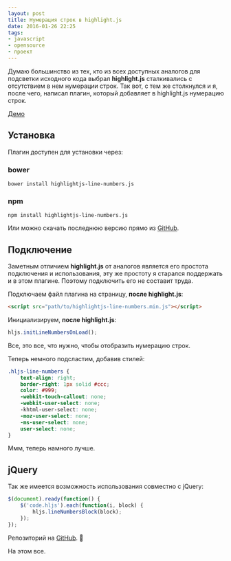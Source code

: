 ```yaml
---
layout: post
title: Нумерация строк в highlight.js
date: 2016-01-26 22:25
tags:
- javascript
- opensource
- проект
---
```


Думаю большинство из тех, кто из всех доступных аналогов для подсветки исходного кода выбрал **highlight.js** сталкивались с отсутствием в нем нумерации строк. Так вот, с тем же столкнулся и я, после чего, написал плагин, который добавляет в highlight.js нумерацию строк.

[Демо](http://wcoder.github.io/highlightjs-line-numbers.js/)

## Установка
Плагин доступен для установки через:

### bower

```
bower install highlightjs-line-numbers.js
```

### npm

```
npm install highlightjs-line-numbers.js
```

Или можно скачать последнюю версию прямо из [GitHub](https://github.com/wcoder/highlightjs-line-numbers.js/archive/master.zip).

## Подключение

Заметным отличием **highlight.js** от аналогов является его простота подключения и использования, эту же простоту я старался поддержать и в этом плагине. Поэтому подключить его не составит труда.

Подключаем файл плагина на страницу, **после highlight.js**:

```html
<script src="path/to/highlightjs-line-numbers.min.js"></script>
```

Инициализируем, **после highlight.js**:

```js
hljs.initLineNumbersOnLoad();
```

Все, это все, что нужно, чтобы отобразить нумерацию строк.

Теперь немного подсластим, добавив стилей:

```css
.hljs-line-numbers {
	text-align: right;
	border-right: 1px solid #ccc;
	color: #999;
	-webkit-touch-callout: none;
	-webkit-user-select: none;
	-khtml-user-select: none;
	-moz-user-select: none;
	-ms-user-select: none;
	user-select: none;
}
```

Ммм, теперь намного лучше.

## jQuery
Так же имеется возможность использования совместно с jQuery:

```js
$(document).ready(function() {
	$('code.hljs').each(function(i, block) {
		hljs.lineNumbersBlock(block);
	});
});
```

Репозиторий на [GitHub](https://github.com/wcoder/highlightjs-line-numbers.js). :metal:

На этом все.







